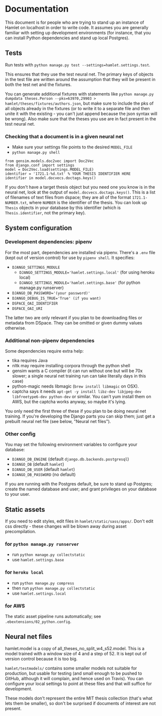 # Documentation
This document is for people who are trying to stand up an instance of Hamlet on localhost in order to write code. It assumes you are generally familiar with setting up development environments (for instance, that you can install Python dependencies and stand up local Postgres).

## Tests
Run tests with `python manage.py test --settings=hamlet.settings.test`.

This ensures that they use the test neural net. The primary keys of objects in
the test file are written around the assumption that they will be present in
both the test net and the fixtures.

You can generate additional fixtures with statements like `python manage.py dumpdata theses.Person --pks=63970,29903 > hamlet/theses/fixtures/authors.json`, but make sure to include the pks of all objects already in the fixtures (or to write it to a separate file and then unite it with the existing - you can't just append because the json syntax will be wrong). Also make sure that the theses you use are in fact present in the test neural net.

### Checking that a document is in a given neural net

* Make sure your settings file points to the desired `MODEL_FILE`
* `python manage.py shell`

```
from gensim.models.doc2vec import Doc2Vec
from django.conf import settings
model = Doc2Vec.load(settings.MODEL_FILE)
identifier = '1721.1-%d.txt' % YOUR THESIS IDENTIFIER HERE
identifier in model.docvecs.doctags.keys()
```

If you don't have a target thesis object but you need one you know is in the neural net, look at the output of `model.docvecs.doctags.keys()`. This is a list of filenames of text files from dspace; they are all of the format `1721.1-NUMBER.txt`, where `NUMBER` is the identifier of the thesis. You can look up `Thesis` objects in your database by this identifier (which is `Thesis.identifier`, not the primary key).

## System configuration

### Development dependencies: pipenv
For the most part, dependencies are installed via pipenv. There's a `.env` file (kept out of version control) for use by `pipenv shell`. It specifies:
* `DJANGO_SETTINGS_MODULE`
  * `DJANGO_SETTINGS_MODULE='hamlet.settings.local'` (for using heroku local)
  * `DJANGO_SETTINGS_MODULE='hamlet.settings.base'` (for python manage.py runserver)
* `DJANGO_DB_PASSWORD='(your password)'`
* `DJANGO_DEBUG_IS_TRUE='True' (if you want)`
* `DSPACE_OAI_IDENTIFIER`
* `DSPACE_OAI_URI`

The latter two are only relevant if you plan to be downloading files or metadata from DSpace. They can be omitted or given dummy values otherwise.

### Additional non-pipenv dependencies
Some dependencies require extra help:
* tika requires Java
* nltk may require installing corpora through the python shell
* gensim wants a C compiler (it can run without one but will be 70x slower; a single neural net training run can take literally days in this case)
* python-magic needs libmagic (`brew install libmagic` on OSX).
* captcha says it needs `apt-get -y install libz-dev libjpeg-dev libfreetype6-dev python-dev` or similar. You can't yum install them on AWS, but the captcha works anyway, so maybe it's lying.

You only need the first three of these if you plan to be doing neural net training. If you're developing the Django parts you can skip them; just get a prebuilt neural net file (see below, "Neural net files").

### Other config
You may set the following environment variables to configure your database:
* `DJANGO_DB_ENGINE` (default `django.db.backends.postgresql`)
* `DJANGO_DB` (default `hamlet`)
* `DJANGO_DB_USER` (default `hamlet`)
* `DJANGO_DB_PASSWORD` (no default)

If you are running with the Postgres default, be sure to stand up Postgres; create the named database and user; and grant privileges on your database to your user.

## Static assets
If you need to edit styles, edit files in `hamlet/static/sass/apps/`. Don't edit css directly - these changes will be blown away during asset precompilation.

### for `python manage.py runserver`
* run `python manage.py collectstatic`
* use `hamlet.settings.base`

### for `heroku local`
* run `python manage.py compress`
* then run `python manage.py collectstatic`
* use `hamlet.settings.local`

### for AWS
The static asset pipeline runs automatically; see `.ebextensions/02_python.config`.

## Neural net files
hamlet.model is a copy of all_theses_no_split_w4_s52.model. This is a model trained with a window size of 4 and a step of 52. It is kept out of version control because it is too big.

`hamlet/testmodels/` contains some smaller models not suitable for production, but usable for testing (and small enough to be pushed to GitHub, although it will complain, and hence used on Travis). You can configure your local settings to point at these files and that will suffice for development.

These models don't represent the entire MIT thesis collection (that's what lets them be smaller), so don't be surprised if documents of interest are not present.
